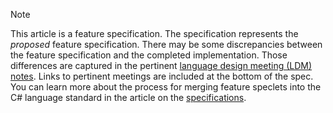 > [!NOTE]
> This article is a feature specification. The specification represents the *proposed* feature specification. There may be some discrepancies between the feature specification and the completed implementation. Those differences are captured in the pertinent [language design meeting (LDM) notes](https://github.com/dotnet/csharplang/tree/main/meetings). Links to pertinent meetings are included at the bottom of the spec. You can learn more about the process for merging feature speclets into the C# language standard in the article on the [specifications](/dotnet/csharp/language-reference/specifications).
